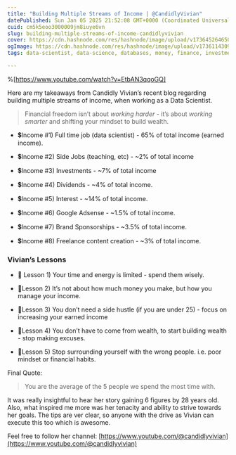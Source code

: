 ```yaml
---
title: "Building Multiple Streams of Income | @CandidlyVivian"
datePublished: Sun Jan 05 2025 21:52:08 GMT+0000 (Coordinated Universal Time)
cuid: cm5k5eoo3000009jm8iuye6vn
slug: building-multiple-streams-of-income-candidlyvivian
cover: https://cdn.hashnode.com/res/hashnode/image/upload/v1736452646500/7f454898-3ef9-4671-b069-3d1c4d6d51fd.png
ogImage: https://cdn.hashnode.com/res/hashnode/image/upload/v1736114309561/0c443763-1c44-47d0-88b5-abaa3b28f627.jpeg
tags: data-scientist, data-science, databases, money, finance, investments, financial-freedom, financial-planning, wealth-building, financialfreedom, financialanalysis, side-hustles, dividends

---
```


%[https://www.youtube.com/watch?v=EtbAN3qqoGQ] 

Here are my takeaways from Candidly Vivian’s recent blog regarding building multiple streams of income, when working as a Data Scientist.

> Financial freedom isn’t about *working harder* - it’s about *working smarter* and shifting your mindset to build wealth.

* 💲Income #1) Full time job (data scientist) - 65% of total income (earned income).
    
* 💲Income #2) Side Jobs (teaching, etc) - ~2% of total income
    
* 💲Income #3) Investments - ~7% of total income
    
* 💲Income #4) Dividends - ~4% of total income.
    
* 💲Income #5) Interest - ~14% of total income.
    
* 💲Income #6) Google Adsense - ~1.5% of total income.
    
* 💲Income #7) Brand Sponsorships - ~3.5% of total income.
    
* 💲Income #8) Freelance content creation - ~3% of total income.
    

### Vivian’s Lessons

* 🤝 Lesson 1) Your time and energy is limited - spend them wisely.
    
* 🤝Lesson 2) It’s not about how much money you make, but how you manage your income.
    
* 🤝Lesson 3) You don’t need a side hustle (if you are under 25) - focus on increasing your earned income
    
* 🤝Lesson 4) You don’t have to come from wealth, to start building wealth - stop making excuses.
    
* 🤝Lesson 5) Stop surrounding yourself with the wrong people. i.e. poor mindset or financial habits.
    

Final Quote:

> You are the average of the 5 people we spend the most time with.

It was really insightful to hear her story gaining 6 figures by 28 years old. Also, what inspired me more was her tenacity and ability to strive towards her goals. The tips are ver clear, so anyone with the drive as Vivian can execute this too which is awesome.

Feel free to follow her channel: [https://www.youtube.com/@candidlyvivian](https://www.youtube.com/@candidlyvivian)